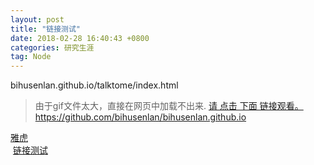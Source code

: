```yaml
---
layout: post
title: "链接测试"
date: 2018-02-28 16:40:43 +0800
categories: 研究生涯
tag: Node
---
```







bihusenlan.github.io/talktome/index.html

>由于gif文件太大，直接在网页中加载不出来.
[请  点击 下面 链接观看。](https://github.com/bihusenlan/bihusenlan.github.io.git)
https://github.com/bihusenlan/bihusenlan.github.io
 

 <a class="intro" href="/README.md" target="_blank">雅虎</a>
 <br>
 <a class="intro" href="/talktome/index.html
" target="_blank">链接测试</a>
